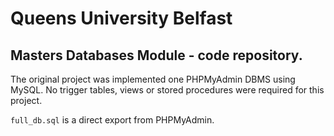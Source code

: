 # Queens University Belfast 
## Masters Databases Module - code repository.

The original project was implemented one PHPMyAdmin DBMS using MySQL.
No trigger tables, views or stored procedures were required for this project.

```full_db.sql``` is a direct export from PHPMyAdmin.
